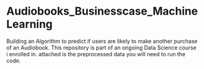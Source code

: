 # Audiobooks_Businesscase_MachineLearning
Building an Algorithm to predict if users are likely to make another purchase of an Audiobook.
This repository is part of an ongoing Data Science course i enrolled in.
attached is the preprocessed data you will need to run the code. 
